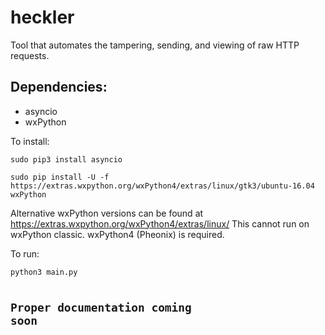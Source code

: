 # heckler
Tool that automates the tampering, sending, and viewing of raw HTTP requests.

## Dependencies:
  * asyncio
  * wxPython

  To install:
  <pre><code>sudo pip3 install asyncio</code></pre>
  <pre><code>sudo pip install -U -f https://extras.wxpython.org/wxPython4/extras/linux/gtk3/ubuntu-16.04 wxPython</code></pre>
  Alternative wxPython versions can be found at https://extras.wxpython.org/wxPython4/extras/linux/
  This cannot run on wxPython classic. wxPython4 (Pheonix) is required.

  To run:
  <pre><code>python3 main.py</code</pre>

  ## Proper documentation coming soon
